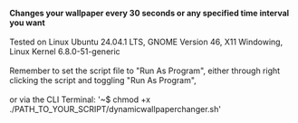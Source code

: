 **Changes your wallpaper every 30 seconds or any specified time interval you want** <br><br>
Tested on Linux Ubuntu 24.04.1 LTS, GNOME Version 46, X11 Windowing, Linux Kernel 6.8.0-51-generic <br><br>
Remember to set the script file to "Run As Program", either through right clicking the script and toggling "Run As Program",<br><br>
or via the CLI Terminal: '~$ chmod +x ./PATH_TO_YOUR_SCRIPT/dynamicwallpaperchanger.sh'

